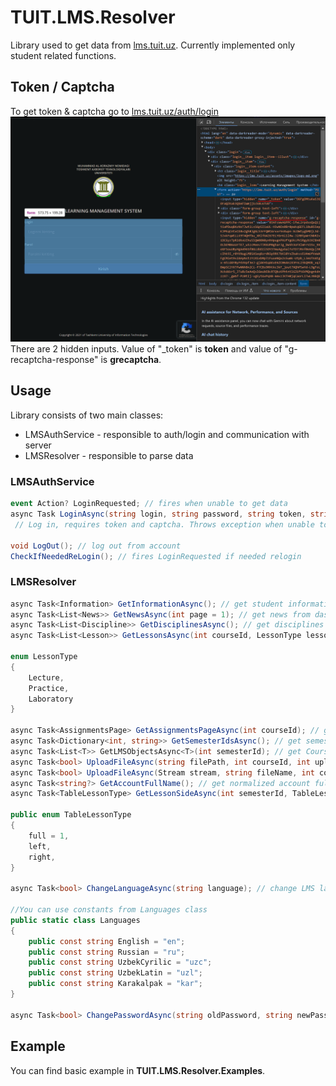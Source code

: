 # TUIT.LMS.Resolver
Library used to get data from [lms.tuit.uz](https://lms.tuit.uz). Currently implemented only student related functions.

## Token / Captcha
To get token & captcha go to [lms.tuit.uz/auth/login](https://lms.tuit.uz/auth/login)
![auth page](auth_page.png)
There are 2 hidden inputs. Value of "_token" is **token** and value of "g-recaptcha-response" is **grecaptcha**.

## Usage
Library consists of two main classes:
 - LMSAuthService - responsible to auth/login and communication with server
 - LMSResolver - responsible to parse data

### LMSAuthService
```csharp
event Action? LoginRequested; // fires when unable to get data
async Task LoginAsync(string login, string password, string token, string grecaptcha);
 // Log in, requires token and captcha. Throws exception when unable to login.

void LogOut(); // log out from account
CheckIfNeededReLogin(); // fires LoginRequested if needed relogin
```

### LMSResolver
```csharp
async Task<Information> GetInformationAsync(); // get student information
async Task<List<News>> GetNewsAsync(int page = 1); // get news from dashboard page
async Task<List<Discipline>> GetDisciplinesAsync(); // get disciplines from Individual study plan page
async Task<List<Lesson>> GetLessonsAsync(int courseId, LessonType lessonType); // get all lessons 

enum LessonType
{
    Lecture,
    Practice,
    Laboratory
}

async Task<AssignmentsPage> GetAssignmentsPageAsync(int courseId); // get assignments (deadlines) page
async Task<Dictionary<int, string>> GetSemesterIdsAsync(); // get semester Ids with their names
async Task<List<T>> GetLMSObjectsAsync<T>(int semesterId); // get Course, Absence, TableLesson or Final
async Task<bool> UploadFileAsync(string filePath, int courseId, int uploadId); // upload deadline
async Task<bool> UploadFileAsync(Stream stream, string fileName, int courseId, int uploadId); // upload file (using stream)
async Task<string?> GetAccountFullName(); // get normalized account full name
async Task<TableLessonType> GetLessonSideAsync(int semesterId, TableLessonType firstWeekTableLessonSide = TableLessonType.left); // get current week lesson side (left or right)

public enum TableLessonType
{
    full = 1,
    left,
    right,
}

async Task<bool> ChangeLanguageAsync(string language); // change LMS language

//You can use constants from Languages class
public static class Languages
{
    public const string English = "en";
    public const string Russian = "ru";
    public const string UzbekCyrilic = "uzc";
    public const string UzbekLatin = "uzl";
    public const string Karakalpak = "kar";
}

async Task<bool> ChangePasswordAsync(string oldPassword, string newPassword); // change account password
```

## Example
You can find basic example in **TUIT.LMS.Resolver.Examples**.
